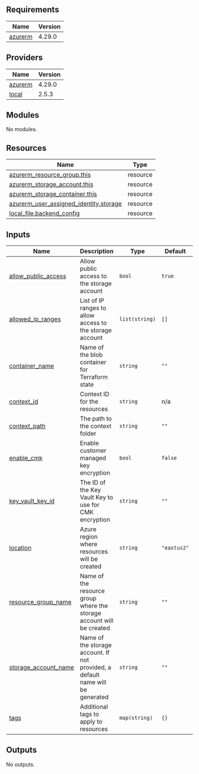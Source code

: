 ## Requirements

| Name | Version |
|------|---------|
| <a name="requirement_azurerm"></a> [azurerm](#requirement\_azurerm) | 4.29.0 |

## Providers

| Name | Version |
|------|---------|
| <a name="provider_azurerm"></a> [azurerm](#provider\_azurerm) | 4.29.0 |
| <a name="provider_local"></a> [local](#provider\_local) | 2.5.3 |

## Modules

No modules.

## Resources

| Name | Type |
|------|------|
| [azurerm_resource_group.this](https://registry.terraform.io/providers/hashicorp/azurerm/4.29.0/docs/resources/resource_group) | resource |
| [azurerm_storage_account.this](https://registry.terraform.io/providers/hashicorp/azurerm/4.29.0/docs/resources/storage_account) | resource |
| [azurerm_storage_container.this](https://registry.terraform.io/providers/hashicorp/azurerm/4.29.0/docs/resources/storage_container) | resource |
| [azurerm_user_assigned_identity.storage](https://registry.terraform.io/providers/hashicorp/azurerm/4.29.0/docs/resources/user_assigned_identity) | resource |
| [local_file.backend_config](https://registry.terraform.io/providers/hashicorp/local/latest/docs/resources/file) | resource |

## Inputs

| Name | Description | Type | Default | Required |
|------|-------------|------|---------|:--------:|
| <a name="input_allow_public_access"></a> [allow\_public\_access](#input\_allow\_public\_access) | Allow public access to the storage account | `bool` | `true` | no |
| <a name="input_allowed_ip_ranges"></a> [allowed\_ip\_ranges](#input\_allowed\_ip\_ranges) | List of IP ranges to allow access to the storage account | `list(string)` | `[]` | no |
| <a name="input_container_name"></a> [container\_name](#input\_container\_name) | Name of the blob container for Terraform state | `string` | `""` | no |
| <a name="input_context_id"></a> [context\_id](#input\_context\_id) | Context ID for the resources | `string` | n/a | yes |
| <a name="input_context_path"></a> [context\_path](#input\_context\_path) | The path to the context folder | `string` | `""` | no |
| <a name="input_enable_cmk"></a> [enable\_cmk](#input\_enable\_cmk) | Enable customer managed key encryption | `bool` | `false` | no |
| <a name="input_key_vault_key_id"></a> [key\_vault\_key\_id](#input\_key\_vault\_key\_id) | The ID of the Key Vault Key to use for CMK encryption | `string` | `""` | no |
| <a name="input_location"></a> [location](#input\_location) | Azure region where resources will be created | `string` | `"eastus2"` | no |
| <a name="input_resource_group_name"></a> [resource\_group\_name](#input\_resource\_group\_name) | Name of the resource group where the storage account will be created | `string` | `""` | no |
| <a name="input_storage_account_name"></a> [storage\_account\_name](#input\_storage\_account\_name) | Name of the storage account. If not provided, a default name will be generated | `string` | `""` | no |
| <a name="input_tags"></a> [tags](#input\_tags) | Additional tags to apply to resources | `map(string)` | `{}` | no |

## Outputs

No outputs.
